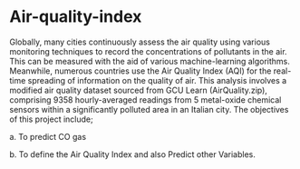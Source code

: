 # Air-quality-index
Globally, many cities continuously assess the air quality using various monitoring techniques to record the concentrations of pollutants in the air.
This can be measured with the aid of various machine-learning algorithms. Meanwhile, numerous countries use the Air Quality Index (AQI) for the real-time spreading of information on the quality of air. This analysis involves a modified air quality dataset sourced from GCU Learn (AirQuality.zip), comprising 9358 hourly-averaged readings from 5 metal-oxide chemical sensors within a significantly polluted area in an Italian city.
The objectives of this project include; 


a. To predict CO gas 

b. To define the Air Quality Index and also Predict other Variables.
